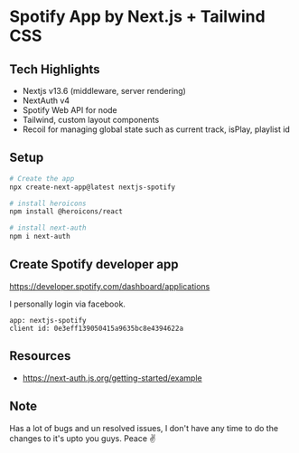 # Spotify App by Next.js + Tailwind CSS


## Tech Highlights

- Nextjs v13.6 (middleware, server rendering)
- NextAuth v4
- Spotify Web API for node
- Tailwind, custom layout components
- Recoil for managing global state such as current track, isPlay, playlist id

## Setup

```bash
# Create the app
npx create-next-app@latest nextjs-spotify

# install heroicons
npm install @heroicons/react

# install next-auth
npm i next-auth
```

## Create Spotify developer app

https://developer.spotify.com/dashboard/applications

I personally login via facebook.

```
app: nextjs-spotify
client id: 0e3eff139050415a9635bc8e4394622a
```

## Resources

- https://next-auth.js.org/getting-started/example

## Note
Has a lot of bugs and un resolved issues, I don't have any time to do the changes to it's upto you guys. Peace ✌
